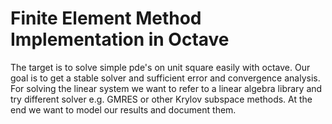 # Finite Element Method Implementation in Octave

The target is to solve simple pde's on unit square easily with octave.
Our goal is to get a stable solver and sufficient error and convergence analysis. For solving the linear system 
we want to refer to a linear algebra library and try different solver e.g. GMRES or other Krylov subspace methods.
At the end we want to model our results and document them.

